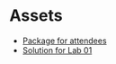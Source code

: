 # Assets

* [Package for attendees](./LowCodeALM_attendee.zip)
* [Solution for Lab 01](./solution/MR_Solution.zip)

